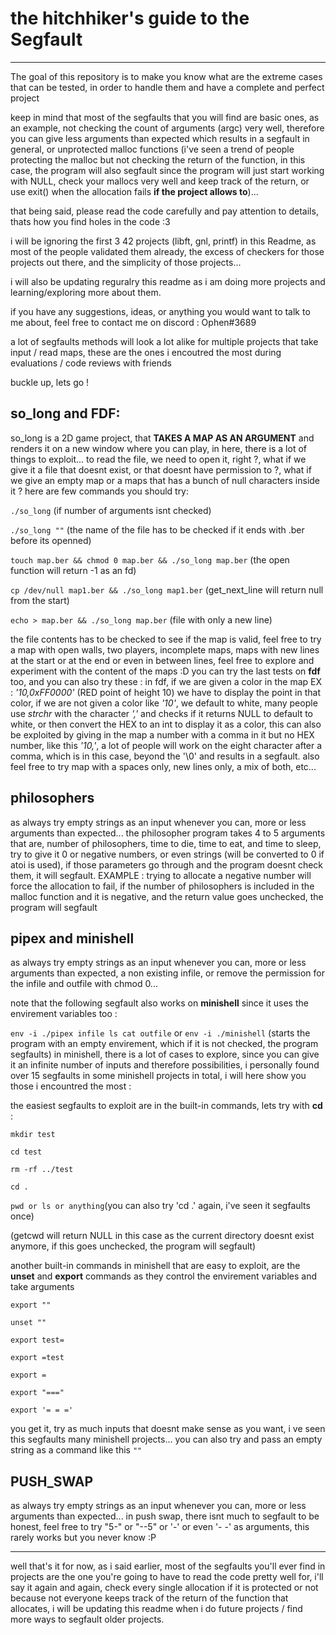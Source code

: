 # the hitchhiker's guide to the Segfault
------------------------------

The goal of this repository is to make you know what are the extreme cases that can be tested, in order to handle them and have a complete and perfect project

keep in mind that most of the segfaults that you will find are basic ones, as an example, not checking the count of arguments (argc) very well, therefore you can give less arguments than expected which results in a segfault in general, or unprotected malloc functions (i've seen a trend of people protecting the malloc but not checking the return of the function, in this case, the program will also segfault since the program will just start working with NULL, check your mallocs very well and keep track of the return, or use exit() when the allocation fails **if the project allows to**)...

that being said, please read the code carefully and pay attention to details, thats how you find holes in the code :3

i will be ignoring the first 3 42 projects (libft, gnl, printf) in this Readme, as most of the people validated them already, the excess of checkers for those projects out there, and the simplicity of those projects...

i will also be updating reguralry this readme as i am doing more projects and learning/exploring more about them.

if you have any suggestions, ideas, or anything you would want to talk to me about, feel free to contact me on discord : Ophen#3689

a lot of segfaults methods will look a lot alike for multiple projects that take input / read maps, these are the ones i encoutred the most during evaluations / code reviews with friends

buckle up, lets go !

## so_long and FDF:
so_long is a 2D game project, that **TAKES A MAP AS AN ARGUMENT** and renders it on a new window where you can play, in here, there is a lot of things to exploit...
to read the file, we need to open it, right ?, what if we give it a file that doesnt exist, or that doesnt have permission to ?, what if we give an empty map or a maps that has a bunch of null characters inside it ?
here are few commands you should try: 

`./so_long` (if number of arguments isnt checked)

`./so_long ""` (the name of the file has to be checked if it ends with .ber before its openned)

`touch map.ber && chmod 0 map.ber && ./so_long map.ber` (the open function will return -1 as an fd)

`cp /dev/null map1.ber && ./so_long map1.ber` (get_next_line will return null from the start)

`echo > map.ber && ./so_long map.ber` (file with only a new line)

the file contents has to be checked to see if the map is valid, feel free to try a map with open walls, two players, incomplete maps, maps with new lines at the start or at the end or even in between lines, feel free to explore and experiment with the content of the maps :D
you can try the last tests on **fdf** too, and you can also try these : 
in fdf, if we are given a color in the map EX : *'10,0xFF0000'* (RED point of height 10) we have to display the point in that color, if we are not given a color like *'10'*, we default to white, many people use *strchr* with the character *','* and checks if it returns NULL to default to white, or then convert the HEX to an int to display it as a color, this can also be exploited by giving in the map a number with a comma in it but no HEX number, like this *'10,'*, a lot of people will work on the eight character after a comma, which is in this case, beyond the '\0' and results in a segfault.
also feel free to try map with a spaces only, new lines only, a mix of both, etc...

## philosophers
as always try empty strings as an input whenever you can, more or less arguments than expected...
the philosopher program takes 4 to 5 arguments that are, number of philosophers, time to die, time to eat, and time to sleep, try to give it 0 or negative numbers, or even strings (will be converted to 0 if atoi is used), if those parameters go through and the program doesnt check them, it will segfault.
EXAMPLE : trying to allocate a negative number will force the allocation to fail, if the number of philosophers is included in the malloc function and it is negative, and the return value goes unchecked, the program will segfault

## pipex and minishell
as always try empty strings as an input whenever you can, more or less arguments than expected, a non existing infile, or remove the permission for the infile and outfile with chmod 0...

note that the following segfault also works on **minishell** since it uses the envirement variables too :

`env -i ./pipex infile ls cat outfile` or `env -i ./minishell` (starts the program with an empty envirement, which if it is not checked, the program segfaults)
in minishell, there is a lot of cases to explore, since you can give it an infinite number of inputs and therefore possibilities, i personally found over 15 segfaults in some minishell projects in total, i will here show you those i encountred the most :

the easiest segfaults to exploit are in the built-in commands, lets try with **cd** :

`mkdir test`

`cd test`

`rm -rf ../test`

`cd .`

`pwd or ls or anything`(you can also try 'cd .' again, i've seen it segfaults once)

(getcwd will return NULL in this case as the current directory doesnt exist anymore, if this goes unchecked, the program will segfault)

another built-in commands in minishell that are easy to exploit, are the **unset** and **export** commands as they control the envirement variables and take arguments

`export ""`

`unset ""`

`export test=`

`export =test`

`export =`

`export "==="`

`export '= = ='` 

you get it, try as much inputs that doesnt make sense as you want, i ve seen this segfaults many minishell projects...
you can also try and pass an empty string as a command like this `""`

## PUSH_SWAP
as always try empty strings as an input whenever you can, more or less arguments than expected...
in push swap, there isnt much to segfault to be honest, feel free to try "5-" or "--5" or '-' or even '- -' as arguments, this rarely works but you never know :P


------------------------------
well that's it for now, as i said earlier, most of the segfaults you'll ever find in projects are the one you're going to have to read the code pretty well for, i'll say it again and again, check every single allocation if it is protected or not because not everyone keeps track of the return of the function that allocates, i will be updating this readme when i do future projects / find more ways to segfault older projects.
